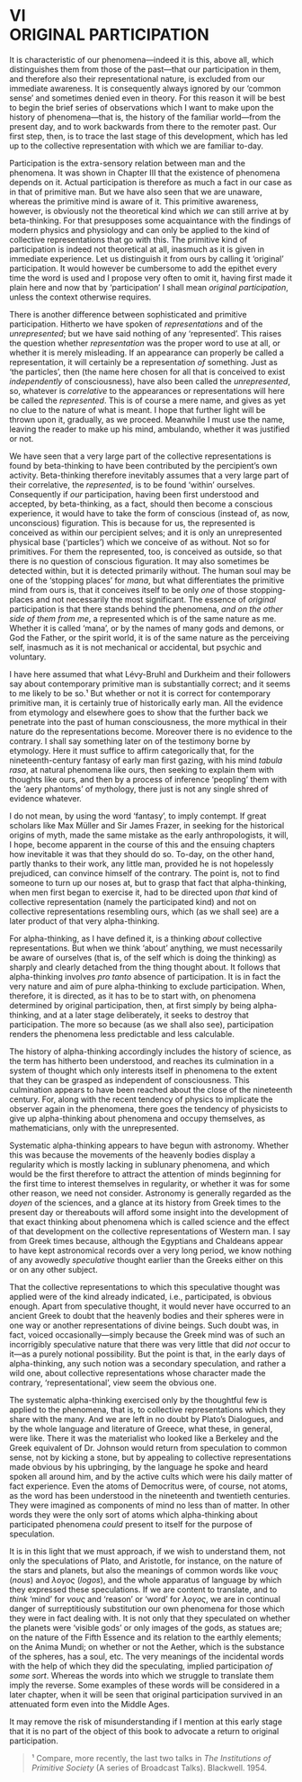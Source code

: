 # VI<br/>ORIGINAL PARTICIPATION

It is characteristic of our phenomena—indeed it is this, above all, which distinguishes them from those of the past—that our participation in them, and therefore also their representational nature, is excluded from our immediate awareness.  It is consequently always ignored by our ‘common sense’ and sometimes denied even in theory. For this reason it will be best to begin the brief series of observations which I want to make upon the history of phenomena—that is, the history of the familiar world—from the present day, and to work backwards from there to the remoter past. Our first step, then, is to trace the last stage of this development, which has led up to the collective representation with which we are familiar to-day.

Participation is the extra-sensory relation between man and the phenomena. It was shown in Chapter III that the existence of phenomena depends on it. Actual participation is therefore as much a fact in our case as in that of primitive man. But we have also seen that we are unaware, whereas the primitive mind is aware of it. This primitive awareness, however, is obviously not the theoretical kind which *we* can still arrive at by beta-thinking. For that presupposes some acquaintance with the findings of modern physics and physiology and can only be applied to the kind of collective representations that go with this. The primitive kind of participation is indeed not theoretical at all, inasmuch as it is given in immediate experience. Let us distinguish it from ours by calling it ‘original’ participation. It would however be cumbersome to add the epithet every time the word is used and I propose very often to omit it, having first made it plain here and now that by ‘participation’ I shall mean *original participation*, unless the context otherwise requires.

There is another difference between sophisticated and primitive participation. Hitherto we have spoken of *representations* and of the *unrepresented*; but we have said nothing of any ‘represented’. This raises the question whether *representation* was the proper word to use at all, or whether it is merely misleading. If an appearance can properly be called a representation, it will certainly be a representation *of* something. Just as ‘the particles’, then (the name here chosen for all that is conceived to exist *independently* of consciousness), have also been called the *unrepresented*, so, whatever is *correlative* to the appearances or representations will here be called the *represented*. This is of course a mere name, and gives as yet no clue to the nature of what is meant. I hope that further light will be thrown upon it, gradually, as we proceed. Meanwhile I must use the name, leaving the reader to make up his mind, ambulando, whether it was justified or not.

We have seen that a very large part of the collective representations is found by beta-thinking to have been contributed by the percipient’s own activity. Beta-thinking therefore inevitably assumes that a very large part of their correlative, the *represented*, is to be found ‘within’ ourselves. Consequently if *our* participation, having been first understood and accepted, by beta-thinking, as a fact, should then become a conscious experience, it would have to take the form of conscious (instead of, as now, unconscious) figuration. This is because for us, the represented is conceived as within our percipient selves; and it is only an unrepresented physical base (‘particles’) which we conceive of as without. Not so for primitives. For them the represented, too, is conceived as outside, so that there is no question of conscious figuration. It may also sometimes be detected within, but it is detected primarily without. The human soul may be one of the ‘stopping places’ for *mana*, but what differentiates the primitive mind from ours is, that it conceives itself to be only *one* of those stopping-places and not necessarily the most significant. The essence of *original* participation is that there stands behind the phenomena, *and on the other side of them from me*, a represented which is of the same nature as me. Whether it is called ‘mana’, or by the names of many gods and demons, or God the Father, or the spirit world, it is of the same nature as the perceiving self, inasmuch as it is not mechanical or accidental, but psychic and voluntary.

I have here assumed that what L&#233;vy-Bruhl and Durkheim and their followers say about contemporary primitive man is substantially correct; and it seems to me likely to be so.¹ But whether or not it is correct for contemporary primitive man, it is certainly true of historically early man. All the evidence from etymology and elsewhere goes to show that the further back we penetrate into the past of human consciousness, the more mythical in their nature do the representations become. Moreover there is no evidence to the contrary. I shall say something later on of the testimony borne by etymology. Here it must suffice to affirm categorically that, for the nineteenth-century fantasy of early man first gazing, with his mind *tabula rasa*, at natural phenomena like ours, then seeking to explain them with thoughts like ours, and then by a process of inference ‘peopling’ them with the ‘aery phantoms’ of mythology, there just is not any single shred of evidence whatever.

I do not mean, by using the word ‘fantasy’, to imply  contempt. If great scholars like Max M&#252;ller and Sir James Frazer, in seeking for the historical origins of myth, made the same mistake as the early anthropologists, it will, I hope, become apparent in the course of this and the ensuing chapters how inevitable it was that they should do so. To-day, on the other hand, partly thanks to their work, any little man, provided he is not hopelessly prejudiced, can convince himself of the contrary. The point is, not to find someone to turn up our noses at, but to grasp that fact that alpha-thinking, when men first began to exercise it, had to be directed upon *that* kind of collective representation (namely the participated kind) and not on collective representations resembling ours, which (as we shall see) are a later product of that very alpha-thinking.

For alpha-thinking, as I have defined it, is a thinking *about* collective representations. But when we think ‘about’ anything, we must necessarily be aware of ourselves (that is, of the self which is doing the thinking) as sharply and clearly detached from the thing thought about. It follows that alpha-thinking involves *pro tanto* absence of participation. It is in fact the very nature and aim of pure alpha-thinking to exclude participation. When, therefore, it is directed, as it has to be to start with, on phenomena determined by original participation, then, at first simply by being alpha-thinking, and at a later stage deliberately, it seeks to destroy that participation. The more so because (as we shall also see), participation renders the phenomena less predictable and less calculable.

The history of alpha-thinking accordingly includes the history of science, as the term has hitherto been understood, and reaches its culmination in a system of thought which only interests itself in phenomena to the extent that they can be grasped as independent of consciousness. This culmination appears to have been reached about the close of the nineteenth century. For, along with the recent tendency of physics to implicate the observer again in the phenomena, there goes the tendency of physicists to give up alpha-thinking about phenomena and occupy themselves, as mathematicians, only with the unrepresented.

Systematic alpha-thinking appears to have begun with astronomy. Whether this was because the movements of the heavenly bodies display a regularity which is mostly lacking in sublunary phenomena, and which would be the first therefore to attract the attention of minds beginning for the first time to interest themselves in regularity, or whether it was for some other reason, we need not consider. Astronomy is generally regarded as the *doyen* of the sciences, and a glance at its history from Greek times to the present day or thereabouts will afford some insight into the development of that exact thinking about phenomena which is called science and the effect of that development on the collective representations of Western man. I say from Greek times because, although the Egyptians and Chaldeans appear to have kept astronomical records over a very long period, we know nothing of any avowedly *speculative* thought earlier than the Greeks either on this or on any other subject.

That the collective representations to which this speculative thought was applied were of the kind already indicated, i.e., participated, is obvious enough. Apart from speculative thought, it would never have occurred to an ancient Greek to doubt that the heavenly bodies and their spheres were in one way or another representations of divine beings. Such doubt was, in fact, voiced occasionally—simply because the Greek mind was of such an incorrigibly speculative nature that there was very little that did *not* occur to it—as a purely notional possibility. But the point is that, in the early days of alpha-thinking, any such notion was a secondary speculation, and rather a wild one, about collective representations whose character made the contrary, ‘representational’, view seem the obvious one.

The systematic alpha-thinking exercised only by the thoughtful few is applied to the phenomena, that is, to collective representations which they share with the many. And we are left in no doubt by Plato’s Dialogues, and by the whole language and literature of Greece, what these, in general, were like. There it was the materialist who looked like a Berkeley and the Greek equivalent of Dr. Johnson would return from speculation to common sense, not by kicking a stone, but by appealing to collective representations made obvious by his upbringing, by the language he spoke and heard spoken all around him, and by the active cults which were his daily matter of fact experience. Even the atoms of Democritus were, of course, not atoms, as the word has been understood in the nineteenth and twentieth centuries. They were imagined as components of mind no less than of matter. In other words they were the only sort of atoms which alpha-thinking about participated phenomena *could* present to itself for the purpose of speculation.

It is in this light that we must approach, if we wish to understand them, not only the speculations of Plato, and Aristotle, for instance, on the nature of the stars and planets, but also the meanings of common words like *&nu;&omicron;&upsilon;&sigmaf;* (*nous*) and *&lambda;&omicron;&gamma;&omicron;&sigmaf;* (*logos*), and the whole apparatus of language by which they expressed these speculations. If we are content to translate, and to *think* ‘mind’ for *&nu;&omicron;&upsilon;&sigmaf;* and ‘reason’ or ‘word’ for *&lambda;&omicron;&gamma;&omicron;&sigmaf;*, we are in continual danger of surreptitiously substitution our own phenomena for those which they were in fact dealing with. It is not only that they speculated on whether the planets were ‘visible gods’ or only images of the gods, as statues are; on the nature of the Fifth Essence and its relation to the earthly elements; on the Anima Mundi; on whether or not the Aether, which is the substance of the spheres, has a soul, etc. The very meanings of the incidental words with the help of which they did the speculating, implied participation *of some sort*. Whereas the words into which we struggle to translate them imply the reverse. Some examples of these words will be considered in a later chapter, when it will be seen that original participation survived in an attenuated form even into the Middle Ages.

It may remove the risk of misunderstanding if I mention at this early stage that it is no part of the object of this book to advocate a return to original participation.

>¹ Compare, more recently, the last two talks in *The Institutions of Primitive Society* (A series of Broadcast Talks). Blackwell. 1954.
